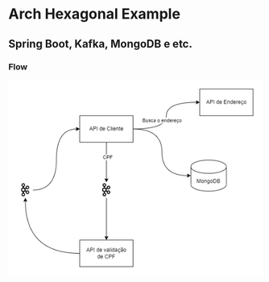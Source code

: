 # Arch Hexagonal Example

## Spring Boot, Kafka, MongoDB e etc.

### Flow

![diagrama](diagrama.png)